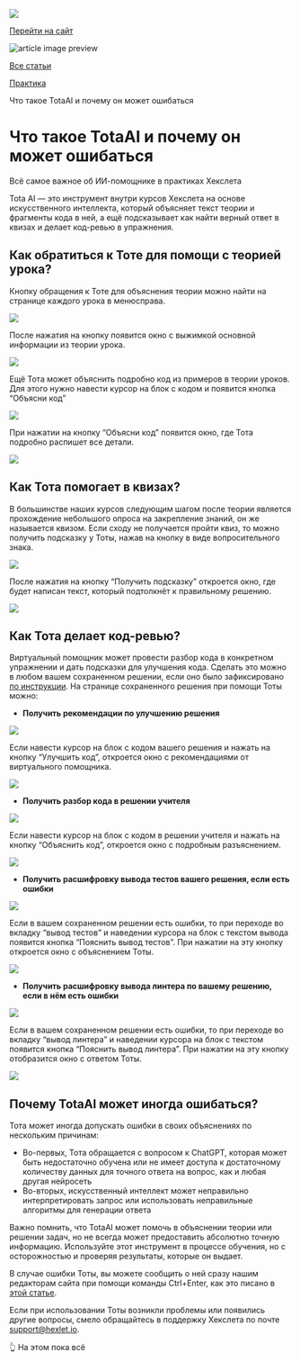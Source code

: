 [![](https://files.carrotquest.app/knowledge-bases-images/logos/64033/1726575914708-nb7xvabz.png)](/)

[Перейти на сайт](https://ru.hexlet.io)

![article image preview]()

[Все статьи](/)

[Практика](/category/4303)

Что такое TotaAI и почему он может ошибаться

# Что такое TotaAI и почему он может ошибаться

Всё самое важное об ИИ-помощнике в практиках Хекслета

Tota AI — это инструмент внутри курсов Хекслета на основе искусственного интеллекта, который объясняет текст теории и фрагменты кода в ней, а ещё подсказывает как найти верный ответ в квизах и делает код-ревью в упражнения.

## Как обратиться к Тоте для помощи с теорией урока?

Кнопку обращения к Тоте для объяснения теории можно найти на странице каждого урока в менюсправа.

![](https://files.carrotquest.app/knowledge-bases-images/articles/64033/64033-1727271641813-b3q3z8pc.png)

После нажатия на кнопку появится окно с выжимкой основной информации из теории урока.

![](https://files.carrotquest.app/knowledge-bases-images/articles/64033/64033-1727271695424-frfec0rg.png)

Ещё Тота может объяснить подробно код из примеров в теории уроков. Для этого нужно навести курсор на блок с кодом и появится кнопка “Объясни код”

![](https://files.carrotquest.app/knowledge-bases-images/articles/64033/64033-1727271724859-px6ct838.png)

При нажатии на кнопку “Объясни код” появится окно, где Тота подробно распишет все детали.

![](https://files.carrotquest.app/knowledge-bases-images/articles/64033/64033-1727271809499-8xwc7fmz.png)

## Как Тота помогает в квизах?

В большинстве наших курсов следующим шагом после теории является прохождение небольшого опроса на закрепление знаний, он же называется квизом. Если сходу не получается пройти квиз, то можно получить подсказку у Тоты, нажав на кнопку в виде вопросительного знака.

![](https://files.carrotquest.app/knowledge-bases-images/articles/64033/64033-1727271846167-88af8amn.png)

После нажатия на кнопку “Получить подсказку” откроется окно, где будет написан текст, который подтолкнёт к правильному решению.

![](https://files.carrotquest.app/knowledge-bases-images/articles/64033/64033-1727271889012-xa3yanrh.png)

## Как Тота делает код-ревью?

Виртуальный помощник может провести разбор кода в конкретном упражнении и дать подсказки для улучшения кода. Сделать это можно в любом вашем сохраненном решении, если оно было зафиксировано [по инструкции](https://help.hexlet.ru/article/65232). На странице сохраненного решения при помощи Тоты можно:

* **Получить рекомендации по улучшению решения**

![](https://files.carrotquest.app/knowledge-bases-images/articles/64033/64033-1727271974722-ng09z6cz.png)

Если навести курсор на блок с кодом вашего решения и нажать на кнопку “Улучшить код”, откроется окно с рекомендациями от виртуального помощника.

![](https://files.carrotquest.app/knowledge-bases-images/articles/64033/64033-1727271999609-88y07b9n.png)

* **Получить разбор кода в решении учителя**

**![](https://files.carrotquest.app/knowledge-bases-images/articles/64033/64033-1727272028725-3iksmiat.png)**

Если навести курсор на блок с кодом в решении учителя и нажать на кнопку “Объяснить код”, откроется окно с подробным разъяснением.

![](https://files.carrotquest.app/knowledge-bases-images/articles/64033/64033-1727272060704-qc1r4x28.png)

* **Получить расшифровку вывода тестов вашего решения, если есть ошибки**

**![](https://files.carrotquest.app/knowledge-bases-images/articles/64033/64033-1727272097521-fq8npk8x.png)**

Если в вашем сохраненном решении есть ошибки, то при переходе во вкладку “вывод тестов” и наведении курсора на блок с текстом вывода появится кнопка “Пояснить вывод тестов”. При нажатии на эту кнопку откроется окно с объяснением Тоты.

![](https://files.carrotquest.app/knowledge-bases-images/articles/64033/64033-1727272142303-3xlrhvlv.png)

* **Получить расшифровку вывода линтера по вашему решению, если в нём есть ошибки**

**![](https://files.carrotquest.app/knowledge-bases-images/articles/64033/64033-1727272192392-c4clrbbi.png)**

Если в вашем сохраненном решении есть ошибки, то при переходе во вкладку “вывод линтера” и наведении курсора на блок с текстом появится кнопка “Пояснить вывод линтера”. При нажатии на эту кнопку отобразится окно с ответом Тоты.

![](https://files.carrotquest.app/knowledge-bases-images/articles/64033/64033-1727272226992-1mmlz26q.png)

## Почему TotaAI может иногда ошибаться?

Тота может иногда допускать ошибки в своих объяснениях по нескольким причинам:

* Во-первых, Тота обращается с вопросом к ChatGPT, которая может быть недостаточно обучена или не имеет доступа к достаточному количеству данных для точного ответа на вопрос, как и любая другая нейросеть
* Во-вторых, искусственный интеллект может неправильно интерпретировать запрос или использовать неправильные алгоритмы для генерации ответа

Важно помнить, что TotaAI может помочь в объяснении теории или решении задач, но не всегда может предоставить абсолютно точную информацию. Используйте этот инструмент в процессе обучения, но с осторожностью и проверяя результаты, которые он выдает.

В случае ошибки Тоты, вы можете сообщить о ней сразу нашим редакторам сайта при помощи команды Ctrl+Enter, как это писано в [этой статье](https://help.hexlet.ru/article/65765).

Если при использовании Тоты возникли проблемы или появились другие вопросы, смело обращайтесь в поддержку Хекслета по почте support@hexlet.io.

👆 На этом пока всё